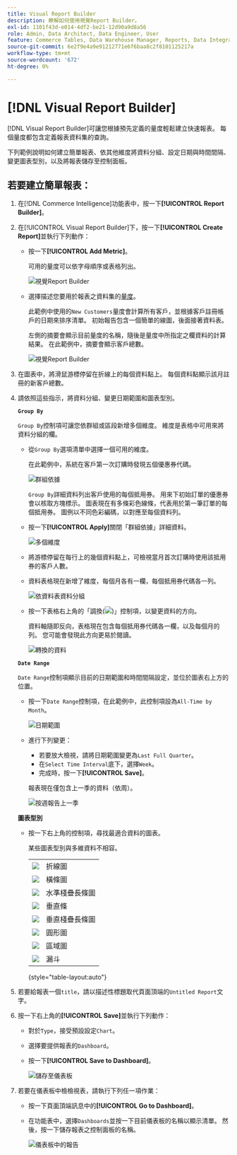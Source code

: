 ```yaml
---
title: Visual Report Builder
description: 瞭解如何使用視覺Report Builder。
exl-id: 1101f43d-e014-4df2-be21-12d90a9d8a56
role: Admin, Data Architect, Data Engineer, User
feature: Commerce Tables, Data Warehouse Manager, Reports, Data Integration
source-git-commit: 6e2f9e4a9e91212771e6f6baa8c2f8101125217a
workflow-type: tm+mt
source-wordcount: '672'
ht-degree: 0%

---
```


# [!DNL Visual Report Builder]

[!DNL Visual Report Builder]可讓您根據預先定義的量度輕鬆建立快速報表。 每個量度都包含定義報表資料集的查詢。

下列範例說明如何建立簡單報表、依其他維度將資料分組、設定日期與時間間隔、變更圖表型別，以及將報表儲存至控制面板。

## 若要建立簡單報表：

1. 在[!DNL Commerce Intelligence]功能表中，按一下&#x200B;**[!UICONTROL Report Builder]**。

1. 在[!UICONTROL Visual Report Builder]下，按一下&#x200B;**[!UICONTROL Create Report]**&#x200B;並執行下列動作：

   * 按一下&#x200B;**[!UICONTROL Add Metric]**。

     可用的量度可以依字母順序或表格列出。

     ![視覺Report Builder](../../assets/magento-bi-visual-report-builder-add-metric.png)

   * 選擇描述您要用於報表之資料集的[量度](../../data-user/reports/ess-manage-data-metrics.md)。

     此範例中使用的`New Customers`量度會計算所有客戶，並根據客戶註冊帳戶的日期來排序清單。 初始報告包含一個簡單的線圖，後面接著資料表。

     左側的摘要會顯示目前量度的名稱，隨後是量度中所指定之欄資料的計算結果。 在此範例中，摘要會顯示客戶總數。

     ![視覺Report Builder](../../assets/magento-bi-report-builder-untitled.png)

1. 在圖表中，將滑鼠游標停留在折線上的每個資料點上。 每個資料點顯示該月註冊的新客戶總數。

1. 請依照這些指示，將資料分組、變更日期範圍和圖表型別。

   **`Group By`**

   `Group By`控制項可讓您依群組或區段新增多個維度。 維度是表格中可用來將資料分組的欄。

   * 從`Group By`選項清單中選擇一個可用的維度。

     在此範例中，系統在客戶第一次訂購時發現五個優惠券代碼。

     ![群組依據](../../assets/magento-bi-report-builder-group-by-dimensions.png)

     `Group By`詳細資料列出客戶使用的每個抵用券。 用來下初始訂單的優惠券會以核取方塊標示。 圖表現在有多條彩色線條，代表用於第一筆訂單的每個抵用券。 圖例以不同色彩編碼，以對應至每個資料列。

   * 按一下&#x200B;**[!UICONTROL Apply]**&#x200B;關閉「群組依據」詳細資料。

     ![多個維度](../../assets/magento-bi-report-builder-group-by-dimension-detail.png)

   * 將游標停留在每行上的幾個資料點上，可檢視當月首次訂購時使用該抵用券的客戶人數。

   * 資料表格現在新增了維度，每個月各有一欄，每個抵用券代碼各一列。

     ![依資料表資料分組](../../assets/magento-bi-report-builder-group-by-table-data.png)

   * 按一下表格右上角的「調換(![](../../assets/magento-bi-btn-transpose.png))」控制項，以變更資料的方向。

     資料軸隨即反向，表格現在包含每個抵用券代碼各一欄，以及每個月的列。 您可能會發現此方向更易於閱讀。

     ![轉換的資料](../../assets/magento-bi-report-builder-group-by-table-data-transposed.png)

   **`Date Range`**

   `Date Range`控制項顯示目前的日期範圍和時間間隔設定，並位於圖表右上方的位置。

   * 按一下`Date Range`控制項，在此範例中，此控制項設為`All-Time by Month`。

     ![日期範圍](../../assets/magento-bi-report-builder-date-range.png)

   * 進行下列變更：

      * 若要放大檢視，請將日期範圍變更為`Last Full Quarter`。
      * 在`Select Time Interval`底下，選擇`Week`。
      * 完成時，按一下&#x200B;**[!UICONTROL Save]**。

     報表現在僅包含上一季的資料（依周）。

     ![按週報告上一季](../../assets/magento-bi-report-builder-date-range-quarter-by-week-chart.png)

   **圖表型別**

   * 按一下右上角的控制項，尋找最適合資料的圖表。

     某些圖表型別與多維資料不相容。

     | | |
     |-----|-----|
     | ![](../../assets/magento-bi-btn-chart-line.png) | 折線圖 |
     | ![](../../assets/magento-bi-btn-chart-horz-bar.png) | 橫條圖 |
     | ![](../../assets/magento-bi-btn-chart-horz-stacked-bar.png) | 水準棧疊長條圖 |
     | ![](../../assets/magento-bi-btn-chart-vert-bar.png) | 垂直條 |
     | ![](../../assets/magento-bi-btn-chart-vert-stacked-bar.png) | 垂直棧疊長條圖 |
     | ![](../../assets/magento-bi-btn-chart-pie.png) | 圓形圖 |
     | ![](../../assets/magento-bi-btn-chart-area.png) | 區域圖 |
     | ![](../../assets/magento-bi-btn-chart-funnel.png) | 漏斗 |

     {style="table-layout:auto"}

1. 若要給報表一個`title`，請以描述性標題取代頁面頂端的`Untitled Report`文字。

1. 按一下右上角的&#x200B;**[!UICONTROL Save]**&#x200B;並執行下列動作：

   * 對於`Type`，接受預設設定`Chart`。

   * 選擇要提供報表的`Dashboard`。

   * 按一下&#x200B;**[!UICONTROL Save to Dashboard]**。

     ![儲存至儀表板](../../assets/magento-bi-report-builder-save-to-dashboard.png)

1. 若要在儀表板中檢檢視表，請執行下列任一項作業：

   * 按一下頁面頂端訊息中的&#x200B;**[!UICONTROL Go to Dashboard]**。

   * 在功能表中，選擇`Dashboards`並按一下目前儀表板的名稱以顯示清單。 然後，按一下儲存報表之控制面板的名稱。

     ![儀表板中的報告](../../assets/magento-bi-report-builder-my-dashboard.png)
